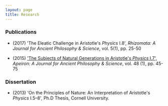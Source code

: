```yaml
---
layout: page
title: Research
---
```



### Publications ###

+ (2017) 'The Eleatic Challenge in Aristotle's *Physics* I.8', *Rhizomata: A Journal for Ancient Philosophy & Science*, vol. 5(1), pp. 25-50 

+ (2015) ['The Subjects of Natural Generations in Aristotle's *Physics* I.7',](http://www.degruyter.com/view/j/apeiron.2015.48.issue-1/apeiron-2014-0020/apeiron-2014-0020.xml) *Apeiron: A Journal for Ancient Philosophy & Science*, vol. 48 (1), pp. 45-75 




### Dissertation ###

+ (2013) 'On the Principles of Nature: An Interpretation of Aristotle's *Physics* I.5–8', Ph.D Thesis, Cornell University.
 
